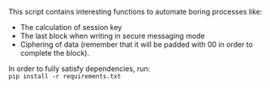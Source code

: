 This script contains interesting functions to automate boring processes like:  
- The calculation of session key  
- The last block when writing in secure messaging mode  
- Ciphering of data (remember that it will be padded with 00 in order to complete the block).  

In order to fully satisfy dependencies, run:  
`pip install -r requirements.txt`

